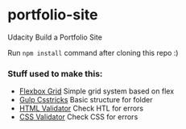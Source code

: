 # portfolio-site
Udacity Build a Portfolio Site

Run `npm install` command after cloning this repo :)

### Stuff used to make this:

 * [Flexbox Grid](http://flexboxgrid.com/) Simple grid system based on flex
 * [Gulp Csstricks](https://github.com/zellwk/gulp-starter-csstricks) Basic structure for folder
 * [HTML Validator](http://validator.w3.org/#validate_by_input) Check HTL for errors
 * [CSS Validator](http://jigsaw.w3.org/css-validator/#validate_by_input) Check CSS for errors
